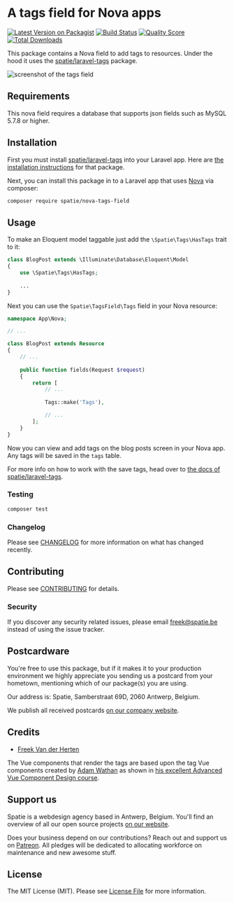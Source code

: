 # A tags field for Nova apps

[![Latest Version on Packagist](https://img.shields.io/packagist/v/spatie/nova-tags-field.svg?style=flat-square)](https://packagist.org/packages/spatie/nova-tags-field)
[![Build Status](https://img.shields.io/travis/spatie/nova-tags-field/master.svg?style=flat-square)](https://travis-ci.org/spatie/nova-tags-field)
[![Quality Score](https://img.shields.io/scrutinizer/g/spatie/nova-tags-field.svg?style=flat-square)](https://scrutinizer-ci.com/g/spatie/nova-tags-field)
[![Total Downloads](https://img.shields.io/packagist/dt/spatie/nova-tags-field.svg?style=flat-square)](https://packagist.org/packages/spatie/nova-tags-field)

This package contains a Nova field to add tags to resources. Under the hood it uses the [spatie/laravel-tags](https://docs.spatie.be/laravel-tags) package.

![screenshot of the tags field](https://spatie.github.io/nova-tags-field/screenshot.png)

## Requirements

This nova field requires a database that supports json fields such as MySQL 5.7.8 or higher.

## Installation

First you must install [spatie/laravel-tags](https://github.com/spatie/laravel-tags) into your Laravel app. Here are [the installation instructions](https://docs.spatie.be/laravel-tags/v2/installation-and-setup) for that package.

Next, you can install this package in to a Laravel app that uses [Nova](https://nova.laravel.com) via composer:

```bash
composer require spatie/nova-tags-field
```

## Usage

To make an Eloquent model taggable just add the `\Spatie\Tags\HasTags` trait to it:

```php
class BlogPost extends \Illuminate\Database\Eloquent\Model
{
    use \Spatie\Tags\HasTags;
    
    ...
}
```

Next you can use the `Spatie\TagsField\Tags` field in your Nova resource:

```php
namespace App\Nova;

// ...

class BlogPost extends Resource
{
    // ...
    
    public function fields(Request $request)
    {
        return [
            // ...
            
            Tags::make('Tags'),

            // ...
        ];
    }
}
```

Now you can view and add tags on the blog posts screen in your Nova app. Any tags will be saved in the `tags` table. 

For more info on how to work with the save tags, head over to [the docs of spatie/laravel-tags](https://docs.spatie.be/laravel-tags/).

### Testing

``` bash
composer test
```

### Changelog

Please see [CHANGELOG](CHANGELOG.md) for more information on what has changed recently.

## Contributing

Please see [CONTRIBUTING](CONTRIBUTING.md) for details.

### Security

If you discover any security related issues, please email freek@spatie.be instead of using the issue tracker.

## Postcardware

You're free to use this package, but if it makes it to your production environment we highly appreciate you sending us a postcard from your hometown, mentioning which of our package(s) you are using.

Our address is: Spatie, Samberstraat 69D, 2060 Antwerp, Belgium.

We publish all received postcards [on our company website](https://spatie.be/en/opensource/postcards).

## Credits

- [Freek Van der Herten](https://github.com/freekmurze)

The Vue components that render the tags are based upon the tag Vue components created by [Adam Wathan](https://twitter.com/adamwathan) as shown in [his excellent Advanced Vue Component Design course](https://adamwathan.me/advanced-vue-component-design/).

## Support us

Spatie is a webdesign agency based in Antwerp, Belgium. You'll find an overview of all our open source projects [on our website](https://spatie.be/opensource).

Does your business depend on our contributions? Reach out and support us on [Patreon](https://www.patreon.com/spatie). 
All pledges will be dedicated to allocating workforce on maintenance and new awesome stuff.

## License

The MIT License (MIT). Please see [License File](LICENSE.md) for more information.
